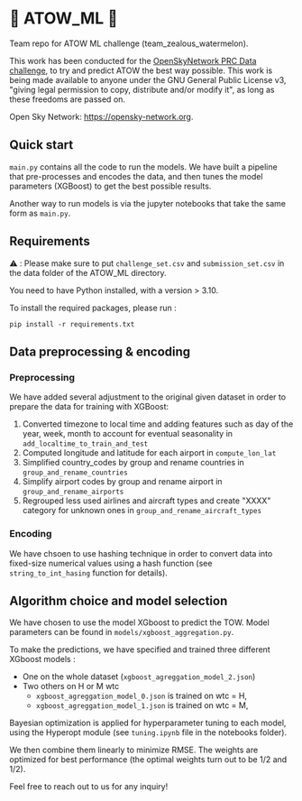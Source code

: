 # 🛫 ATOW_ML 🛬
Team repo for ATOW ML challenge (team_zealous_watermelon).

This work has been conducted for the [OpenSkyNetwork PRC Data challenge](https://ansperformance.eu/study/data-challenge/), to try and predict ATOW the best way possible.
This work is being made available to anyone under the GNU General Public License v3, "giving legal permission to copy, distribute and/or modify it", as long as these freedoms are passed on.

Open Sky Network: https://opensky-network.org.

## Quick start

```main.py``` contains all the code to run the models. We have built a pipeline that pre-processes and encodes the data, and then tunes the model parameters (XGBoost) to get the best possible results.

Another way to run models is via the jupyter notebooks that take the same form as ```main.py```.


## Requirements 
⚠️ : Please make sure to put ```challenge_set.csv``` and ```submission_set.csv``` in the data folder of the ATOW_ML directory. 

You need to have Python installed, with a version > 3.10.

To install the required packages, please run : 

```
pip install -r requirements.txt
```

## Data preprocessing & encoding

### Preprocessing 
We have added several adjustment to the original given dataset in order to prepare the data for training with XGBoost: 
1. Converted timezone to local time and adding features such as day of the year, week, month to account for eventual seasonality in ```add_localtime_to_train_and_test```
2. Computed longitude and latitude for each airport in ```compute_lon_lat```
3. Simplified country_codes by group and rename countries in ```group_and_rename_countries```
4. Simplify airport codes by group and rename airport in ```group_and_rename_airports```
5. Regrouped less used airlines and aircraft types and create "XXXX" category for unknown ones in ```group_and_rename_aircraft_types```


### Encoding 

We have chsoen to use hashing technique in order to convert data into fixed-size numerical values using a hash function (see 
```string_to_int_hasing``` function for details). 

## Algorithm choice and model selection 

We have chosen to use the model XGboost to predict the TOW. 
Model parameters can be found in `models/xgboost_aggregation.py`.

To make the predictions, we have specified and trained three different XGboost models : 
- One on the whole dataset (`xgboost_agreggation_model_2.json`)
- Two others on H or M wtc
    - `xgboost_agreggation_model_0.json` is trained on wtc = H,
    - `xgboost_agreggation_model_1.json` is trained on wtc = M,
 
Bayesian optimization is applied for hyperparameter tuning to each model, using the Hyperopt module (see `tuning.ipynb` file in the notebooks folder).

We then combine them linearly to minimize RMSE. The weights are optimized for best performance (the optimal weights turn out to be 1/2 and 1/2).

Feel free to reach out to us for any inquiry!




